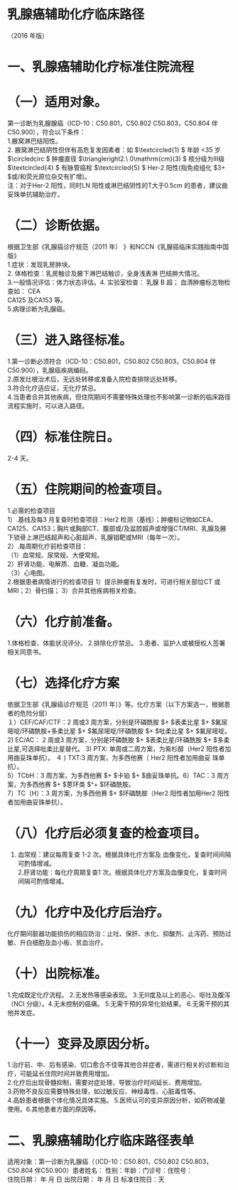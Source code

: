 # 乳腺癌辅助化疗临床路径  
（2016 年版）  
# 一、乳腺癌辅助化疗标准住院流程  
# （一）适用对象。  
第一诊断为乳腺腺癌（ICD-10：C50.801，C50.802 C50.803，C50.804 伴C50.900），符合以下条件：  
1.腋窝淋巴结阳性。  
2. 腋窝淋巴结阴性但伴有高危复发因素者：如 $\textcircled{1} $ 年龄 <35  岁 $\circledcirc $ 肿瘤直径 $\triangleright2.\ 0\mathrm{cm}(3) $ 核分级为Ⅲ级 $\textcircled{4} $ 有脉管癌栓 $\textcircled{5} $ Her-2 阳性(指免疫组化 $3+ $或/和荧光原位杂交有扩增)。  
注：对于Her-2 阳性，同时LN 阳性或淋巴结阴性的T大于0.5cm 的患者，建议曲妥珠单抗辅助治疗。  
# （二）诊断依据。  
根据卫生部《乳腺癌诊疗规范（2011 年） 》和NCCN《乳腺癌临床实践指南中国版》  
1.症状：发现乳房肿块。  
2. 体格检查：乳房触诊及腋下淋巴结触诊，全身浅表淋 巴结肿大情况。  
3.一般情况评估：体力状态评估。4. 实验室检查： 乳腺 B  超； 血清肿瘤标志物检查如： CEA  
CA125 及CA153 等。  
5.病理诊断为乳腺癌。  
# （三）进入路径标准。  
1.第一诊断必须符合（ICD-10：C50.801，C50.802 C50.803，C50.804 伴C50.900），乳腺癌疾病编码。  
2.原发灶根治术后，无远处转移或准备入院检查排除远处转移。  
3.符合化疗适应证，无化疗禁忌。  
4.当患者合并其他疾病，但住院期间不需要特殊处理也不影响第一诊断的临床路径流程实施时，可以进入路径。  
# （四）标准住院日。  
2-4 天。  
# （五）住院期间的检查项目。  
1.必需的检查项目  
1）.基线及每3 月复查时检查项目：Her2 检测（基线）；肿瘤标记物如CEA、CA125、CA153；胸片或胸部CT、腹部或/及盆腔超声或增强CT/MRI、乳腺及腋下锁骨上淋巴结超声和心脏超声、乳腺钼靶或MRI（每年一次）。  
2）.每周期化疗前检查项目：  
（1）血常规、尿常规、大便常规。  
2）肝肾功能、电解质、血糖、凝血功能。  
（3）心电图。  
2.根据患者病情进行的检查项目 1）提示肿瘤有复发时，可进行相关部位CT 或MRI；2）骨扫描； 3）合并其他疾病相关检查。  
# （六）化疗前准备。  
1.体格检查、体能状况评分。 2.排除化疗禁忌。 3.患者、监护人或被授权人签署相关同意书。  
# （七）选择化疗方案  
依据卫生部《乳腺癌诊疗规范（2011 年）》等。化疗方案（以下方案选一，根据患者的危险分层）  
１）CEF/CAF/CTF：2 周或3 周方案，分别是环磷酰胺 $+ $表柔比星 $+ $氟尿嘧啶/环磷酰胺+多柔比星 $+ $氟尿嘧啶/环磷酰胺 $+ $吡柔比星 $+ $氟尿嘧啶。  
2)  EC/AC： 2 周或3 周方案，分别是环磷酰胺 $+ $表柔比星/环磷酰胺 $+ $多柔比星,可选择吡柔比星替代。 3)  PTX: 单周或二周方案，为紫杉醇（Her2 阳性者加用曲妥珠单抗）。 ４ ) TXT:3  周方案，为多西他赛（ Her2  阳性者加用曲妥 珠单抗）。  
5）TCbH：3 周方案，为多西他赛 $+ $卡铂 $+ $曲妥珠单抗。6）TAC：3 周方案，为多西他赛 $+ $蒽环类 $^+ $环磷酰胺。  
7）TC（H）：3 周方案，为多西他赛 $+ $环磷酰胺（Her2 阳性者加用Her2 阳性者加用曲妥珠单抗）。  
# （八）化疗后必须复查的检查项目。  
1. 血常规：建议每周复查 1-2  次。根据具体化疗方案及 血像变化，复查时间间隔可酌情增减。  
2.肝肾功能：每化疗周期复查1 次。根据具体化疗方案及血像变化，复查时间间隔可酌情增减。  
# （九）化疗中及化疗后治疗。  
化疗期间脏器功能损伤的相应防治：止吐、保肝、水化、抑酸剂、止泻药、预防过敏、升白细胞及血小板、贫血治疗。  
# （十）出院标准。  
1.完成既定化疗流程。 2.无发热等感染表现。 3.无Ⅲ度及以上的恶心、呕吐及腹泻（NCI 分级）。4.无未控制的癌痛。 5.无需干预的异常化验结果。 6.无需干预的其他并发症。  
# （十一）变异及原因分析。  
1.治疗前、中、后有感染、切口愈合不佳等其他合并症者，需进行相关的诊断和治疗，可能延长住院时间并致费用增加。  
2.化疗后出现骨髓抑制，需要对症处理，导致治疗时间延长、费用增加。  
3.药物不良反应需要特殊处理，如过敏反应、神经毒性、心脏毒性等。  
4.高龄患者根据个体化情况具体实施。 5.医师认可的变异原因分析，如药物减量使用。6.其他患者方面的原因等。  
# 二、乳腺癌辅助化疗临床路径表单  
适用对象：第一诊断为乳腺癌（（ICD-10：C50.801，C50.802 C50.803，C50.804 伴C50.900）患者姓名：  性别：年龄：门诊号：住院号：  
住院日期：  年 月 日   出院日期：  年 月 日  标准住院日：天  
